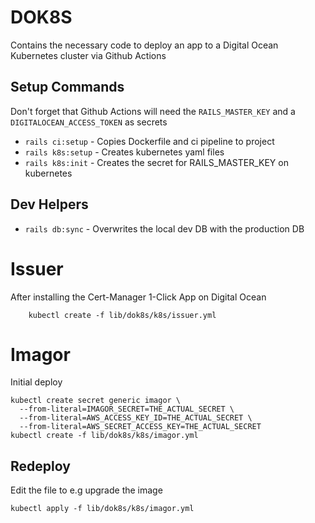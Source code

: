 # DOK8S

Contains the necessary code to deploy an app to a Digital Ocean Kubernetes cluster via Github Actions

## Setup Commands

Don't forget that Github Actions will need the `RAILS_MASTER_KEY` and a `DIGITALOCEAN_ACCESS_TOKEN` as secrets

- `rails ci:setup` - Copies Dockerfile and ci pipeline to project
- `rails k8s:setup` - Creates kubernetes yaml files
- `rails k8s:init` - Creates the secret for RAILS_MASTER_KEY on kubernetes

## Dev Helpers

- `rails db:sync` - Overwrites the local dev DB with the production DB

# Issuer

After installing the Cert-Manager 1-Click App on Digital Ocean

```
    kubectl create -f lib/dok8s/k8s/issuer.yml
```


# Imagor

Initial deploy

    kubectl create secret generic imagor \
      --from-literal=IMAGOR_SECRET=THE_ACTUAL_SECRET \
      --from-literal=AWS_ACCESS_KEY_ID=THE_ACTUAL_SECRET \
      --from-literal=AWS_SECRET_ACCESS_KEY=THE_ACTUAL_SECRET
    kubectl create -f lib/dok8s/k8s/imagor.yml

## Redeploy

Edit the file to e.g upgrade the image


    kubectl apply -f lib/dok8s/k8s/imagor.yml

